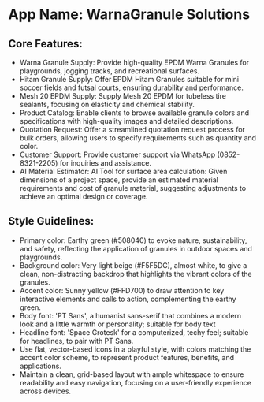 # **App Name**: WarnaGranule Solutions

## Core Features:

- Warna Granule Supply: Provide high-quality EPDM Warna Granules for playgrounds, jogging tracks, and recreational surfaces.
- Hitam Granule Supply: Offer EPDM Hitam Granules suitable for mini soccer fields and futsal courts, ensuring durability and performance.
- Mesh 20 EPDM Supply: Supply Mesh 20 EPDM for tubeless tire sealants, focusing on elasticity and chemical stability.
- Product Catalog: Enable clients to browse available granule colors and specifications with high-quality images and detailed descriptions.
- Quotation Request: Offer a streamlined quotation request process for bulk orders, allowing users to specify requirements such as quantity and color.
- Customer Support: Provide customer support via WhatsApp (0852-8321-2205) for inquiries and assistance.
- AI Material Estimator: AI Tool for surface area calculation: Given dimensions of a project space, provide an estimated material requirements and cost of granule material, suggesting adjustments to achieve an optimal design or coverage.

## Style Guidelines:

- Primary color: Earthy green (#508040) to evoke nature, sustainability, and safety, reflecting the application of granules in outdoor spaces and playgrounds.
- Background color: Very light beige (#F5F5DC), almost white, to give a clean, non-distracting backdrop that highlights the vibrant colors of the granules.
- Accent color: Sunny yellow (#FFD700) to draw attention to key interactive elements and calls to action, complementing the earthy green.
- Body font: 'PT Sans', a humanist sans-serif that combines a modern look and a little warmth or personality; suitable for body text
- Headline font: 'Space Grotesk' for a computerized, techy feel; suitable for headlines, to pair with PT Sans.
- Use flat, vector-based icons in a playful style, with colors matching the accent color scheme, to represent product features, benefits, and applications.
- Maintain a clean, grid-based layout with ample whitespace to ensure readability and easy navigation, focusing on a user-friendly experience across devices.